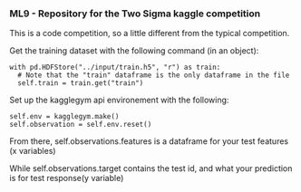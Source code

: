 ### ML9 - Repository for the Two Sigma kaggle competition
This is a code competition, so a little different from the typical competition.

Get the training dataset with the following command (in an object):
```
with pd.HDFStore("../input/train.h5", "r") as train:
  # Note that the "train" dataframe is the only dataframe in the file
  self.train = train.get("train")

```

Set up the kagglegym api environement with the following:

```
self.env = kagglegym.make()        
self.observation = self.env.reset()
```

From there, self.observations.features is a dataframe for your test features (x variables)

While self.observations.target contains the test id, and what your prediction is for test response(y variable)
